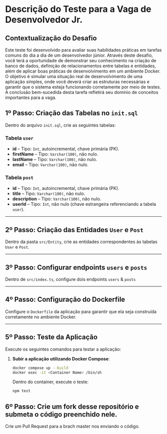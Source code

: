 # Descrição do Teste para a Vaga de Desenvolvedor Jr.

## Contextualização do Desafio

Este teste foi desenvolvido para avaliar suas habilidades práticas em tarefas comuns do dia a dia de um desenvolvedor júnior. Através deste desafio, você terá a oportunidade de demonstrar seu conhecimento na criação de banco de dados, definição de relacionamentos entre tabelas e entidades, além de aplicar boas práticas de desenvolvimento em um ambiente Docker. O objetivo é simular uma situação real de desenvolvimento de uma aplicação simples, onde você deverá criar as estruturas necessárias e garantir que o sistema esteja funcionando corretamente por meio de testes. A conclusão bem-sucedida desta tarefa refletirá seu domínio de conceitos importantes para a vaga.

## 1º Passo: Criação das Tabelas no `init.sql`

Dentro do arquivo `init.sql`, crie as seguintes tabelas:

### Tabela `user`
- **id** – Tipo: `Int`, autoincremental, chave primária (PK).
- **firstName** – Tipo: `Varchar(100)`, não nulo.
- **lastName** – Tipo: `Varchar(100)`, não nulo.
- **email** – Tipo: `Varchar(100)`, não nulo.

### Tabela `post`
- **id** – Tipo: `Int`, autoincremental, chave primária (PK).
- **title** – Tipo: `Varchar(100)`, não nulo.
- **description** – Tipo: `Varchar(100)`, não nulo.
- **userId** – Tipo: `Int`, não nulo (chave estrangeira referenciando a tabela `user`).

---

## 2º Passo: Criação das Entidades `User` e `Post`

Dentro da pasta `src/Entity`, crie as entidades correspondentes às tabelas `User` e `Post`.

---

## 3º Passo: Configurar endpoints `users` e `posts`

Dentro de `src/index.ts`, configure dois endpoints `users` & `posts`

---

## 4º Passo: Configuração do Dockerfile

Configure o `Dockerfile` da aplicação para garantir que ela seja construída corretamente no ambiente Docker.

---

## 5º Passo: Teste da Aplicação

Execute os seguintes comandos para testar a aplicação:

1. **Subir a aplicação utilizando Docker Compose**:
   ```bash
   docker compose up --build
   docker exec -it <Container Name> /bin/sh
   
   ```

   Dentro do container, execute o teste:
   ```bash
   npm test
   ```

## 6º Passo: Crie um fork desse repositório e submeta o código preenchido nele.
Crie um Pull Request para a brach master nos enviando o código.